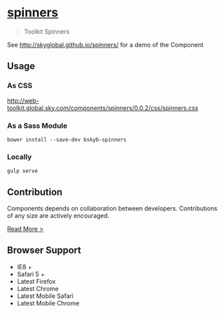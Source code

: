 [spinners](http://skyglobal.github.io/spinners/) 
========================

> Toolkit Spinners

See http://skyglobal.github.io/spinners/ for a demo of the Component

## Usage

### As CSS

http://web-toolkit.global.sky.com/components/spinners/0.0.2/css/spinners.css

### As a Sass Module

`bower install --save-dev bskyb-spinners`

### Locally

`gulp serve`

## Contribution

Components depends on collaboration between developers. Contributions of any size are actively encouraged.

[Read More >](CONTRIBUTING.md)

## Browser Support

 * IE8 +
 * Safari 5 +
 * Latest Firefox
 * Latest Chrome
 * Latest Mobile Safari
 * Latest Mobile Chrome